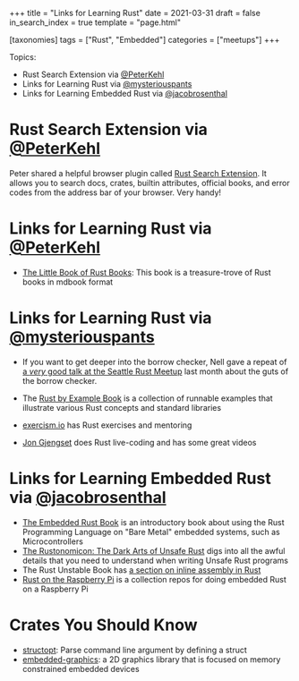 +++
title = "Links for Learning Rust"
date = 2021-03-31
draft = false
in_search_index = true
template = "page.html"

[taxonomies] 
tags = ["Rust", "Embedded"]
categories = ["meetups"]
+++

Topics:

-   Rust Search Extension via [@PeterKehl](https://github.com/peter-kehl)
-   Links for Learning Rust via [@mysteriouspants](https://github.com/mysteriouspants)
-   Links for Learning Embedded Rust via [@jacobrosenthal](https://github.com/jacobrosenthal)

<!-- more -->

# Rust Search Extension via [@PeterKehl](https://github.com/peter-kehl)

Peter shared a helpful browser plugin called [Rust Search Extension](https://rust.extension.sh/). It allows you to search docs, crates, builtin attributes, official books, and error codes from the address bar of your browser. Very handy!

# Links for Learning Rust via [@PeterKehl](https://github.com/peter-kehl)

-   [The Little Book of Rust Books](https://lborb.github.io/book): This book is a treasure-trove of Rust books in mdbook format

# Links for Learning Rust via [@mysteriouspants](https://github.com/mysteriouspants)

-   If you want to get deeper into the borrow checker, Nell gave a repeat of [a _very_ good talk at the Seattle Rust Meetup](https://www.youtube.com/watch?v=knhpe5IUnlE) last month about the guts of the borrow checker.

-   The [Rust by Example Book](https://doc.rust-lang.org/rust-by-example/) is a collection of runnable examples that illustrate various Rust concepts and standard libraries

-   [exercism.io](https://exercism.io) has Rust exercises and mentoring

-   [Jon Gjengset](https://twitter.com/jonhoo) does Rust live-coding and has some great videos

# Links for Learning Embedded Rust via [@jacobrosenthal](https://github.com/jacobrosenthal)

-   [The Embedded Rust Book](https://docs.rust-embedded.org/book/) is an introductory book about using the Rust Programming Language on "Bare Metal" embedded systems, such as Microcontrollers
-   [The Rustonomicon: The Dark Arts of Unsafe Rust](https://doc.rust-lang.org/nomicon/) digs into all the awful details that you need to understand when writing Unsafe Rust programs
-   The Rust Unstable Book has [a section on inline assembly in Rust](https://doc.rust-lang.org/nightly/unstable-book/library-features/asm.html)
-   [Rust on the Raspberry Pi](https://github.com/rp-rs) is a collection repos for doing embedded Rust on a Raspberry Pi

# Crates You Should Know

-   [structopt](https://crates.io/crates/structopt): Parse command line argument by defining a struct
-   [embedded-graphics](https://crates.io/crates/embedded-graphics): a 2D graphics library that is focused on memory constrained embedded devices
